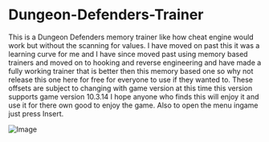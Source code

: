 # Dungeon-Defenders-Trainer
This is a Dungeon Defenders memory trainer like how cheat engine would work but without the scanning for values. I have moved on past this it was a learning curve for me and I have since moved past using memory based trainers and moved on to hooking and reverse engineering and have made a fully working trainer that is better then this memory based one so why not release this one here for free for everyone to use if they wanted to. These offsets are subject to changing with game version at this time this version supports game version 10.3.14 I hope anyone who finds this will enjoy it and use it for there own good to enjoy the game. Also to open the menu ingame just press Insert.

![Image](https://i.postimg.cc/hvv28tY6/Capture.png)
